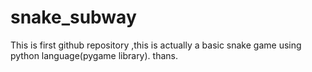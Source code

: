 # snake_subway
This is first github repository ,this is actually a basic snake game using python language(pygame library).
thans.
